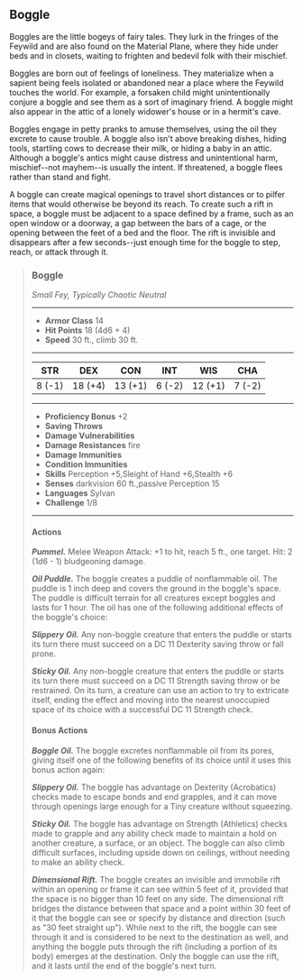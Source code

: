 ## Boggle
Boggles are the little bogeys of fairy tales. They lurk in the fringes of the Feywild and are also found on the Material Plane, where they hide under beds and in closets, waiting to frighten and bedevil folk with their mischief.

Boggles are born out of feelings of loneliness. They materialize when a sapient being feels isolated or abandoned near a place where the Feywild touches the world. For example, a forsaken child might unintentionally conjure a boggle and see them as a sort of imaginary friend. A boggle might also appear in the attic of a lonely widower's house or in a hermit's cave.

Boggles engage in petty pranks to amuse themselves, using the oil they excrete to cause trouble. A boggle also isn't above breaking dishes, hiding tools, startling cows to decrease their milk, or hiding a baby in an attic. Although a boggle's antics might cause distress and unintentional harm, mischief--not mayhem--is usually the intent. If threatened, a boggle flees rather than stand and fight.

A boggle can create magical openings to travel short distances or to pilfer items that would otherwise be beyond its reach. To create such a rift in space, a boggle must be adjacent to a space defined by a frame, such as an open window or a doorway, a gap between the bars of a cage, or the opening between the feet of a bed and the floor. The rift is invisible and disappears after a few seconds--just enough time for the boggle to step, reach, or attack through it.

>### Boggle
>*Small Fey, Typically Chaotic Neutral*
>___
>- **Armor Class** 14
>- **Hit Points** 18 (4d6 + 4)
>- **Speed** 30 ft., climb 30 ft.
>___
>|**STR**|**DEX**|**CON**|**INT**|**WIS**|**CHA**|
>|:---:|:---:|:---:|:---:|:---:|:---:|
>|8 (-1)|18 (+4)|13 (+1)|6 (-2)|12 (+1)|7 (-2)|
>
>___
>- **Proficiency Bonus** +2
>- **Saving Throws** 
>- **Damage Vulnerabilities** 
>- **Damage Resistances** fire
>- **Damage Immunities** 
>- **Condition Immunities** 
>- **Skills** Perception +5,Sleight of Hand +6,Stealth +6
>- **Senses** darkvision 60 ft.,passive Perception 15
>- **Languages** Sylvan
>- **Challenge** 1/8
>___
>#### Actions
>***Pummel.*** Melee Weapon Attack: +1 to hit, reach 5 ft., one target. Hit: 2 (1d6 - 1) bludgeoning damage.
>
>***Oil Puddle.*** The boggle creates a puddle of nonflammable oil. The puddle is 1 inch deep and covers the ground in the boggle's space. The puddle is difficult terrain for all creatures except boggles and lasts for 1 hour. The oil has one of the following additional effects of the boggle's choice:
>
>***Slippery Oil.*** Any non-boggle creature that enters the puddle or starts its turn there must succeed on a DC 11 Dexterity saving throw or fall prone.
>
>***Sticky Oil.*** Any non-boggle creature that enters the puddle or starts its turn there must succeed on a DC 11 Strength saving throw or be restrained. On its turn, a creature can use an action to try to extricate itself, ending the effect and moving into the nearest unoccupied space of its choice with a successful DC 11 Strength check.
>
>#### Bonus Actions
>***Boggle Oil.*** The boggle excretes nonflammable oil from its pores, giving itself one of the following benefits of its choice until it uses this bonus action again:
>
>***Slippery Oil.*** The boggle has advantage on Dexterity (Acrobatics) checks made to escape bonds and end grapples, and it can move through openings large enough for a Tiny creature without squeezing.
>
>***Sticky Oil.*** The boggle has advantage on Strength (Athletics) checks made to grapple and any ability check made to maintain a hold on another creature, a surface, or an object. The boggle can also climb difficult surfaces, including upside down on ceilings, without needing to make an ability check.
>
>***Dimensional Rift.*** The boggle creates an invisible and immobile rift within an opening or frame it can see within 5 feet of it, provided that the space is no bigger than 10 feet on any side. The dimensional rift bridges the distance between that space and a point within 30 feet of it that the boggle can see or specify by distance and direction (such as "30 feet straight up"). While next to the rift, the boggle can see through it and is considered to be next to the destination as well, and anything the boggle puts through the rift (including a portion of its body) emerges at the destination. Only the boggle can use the rift, and it lasts until the end of the boggle's next turn.
>
